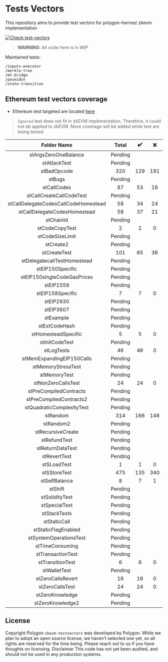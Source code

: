 # Tests Vectors
This repository aims to provide test vectors for polygon-hermez zkevm implementation

[![Check test-vectors](https://github.com/0xPolygonHermez/zkevm-testvectors/actions/workflows/main.yaml/badge.svg)](https://github.com/0xPolygonHermez/zkevm-testvectors/actions/workflows/main.yaml)

> **WARNING**: All code here is in WIP

Maintained tests:

```
/inputs-executor
/merkle-tree
/mt-bridge
/poseidon
/state-transition
```

## Ethereum test vectors coverage
- Ethereum test targeted are located [here](https://github.com/ethereum/tests/tree/develop/BlockchainTests/GeneralStateTests)
> `Ignored` test does not fit in zkEVM implementation. Therefore, it could not eb applied to zkEVM.
> More coverage will be added while test are being tested

|             Folder Name              |  Total  | :heavy_check_mark: | :x: | Ignored | Coverage |
|:------------------------------------:|:-------:|:------------------:|:---:|:-------:|:--------:|
|         stArgsZeroOneBalance         | Pending |                    |     |         |          |
|             stAttackTest             | Pending |                    |     |         |          |
|             stBadOpcode              | 320 |     129               |  191   |         |    40%      |
|                stBugs                | Pending |                    |     |         |          |
|             stCallCodes              | 87 |        53            |  16   |         |     61%     |
|       stCallCreateCallCodeTest       | Pending |                    |     |         |          |
| stCallDelegateCodesCallCodeHomestead | 58 |    34                |  24   |         |    59%      |
|     stCallDelegateCodesHomestead     | 58 |    37                |  21   |         |    64%      |
|              stChainId               | Pending |                    |     |         |          |
|            stCodeCopyTest            | 2 |       2             |  0   |         |    100%      |
|           stCodeSizeLimit            | Pending |                    |     |         |          |
|              stCreate2               | Pending |                    |     |         |          |
|             stCreateTest             | 101 |        65            |  36   |        |    64%      |
|     stDelegatecallTestHomestead      | Pending |                    |     |         |          |
|           stEIP150Specific           | Pending |                    |     |         |          |
|     stEIP150singleCodeGasPrices      | Pending |                    |     |         |          |
|              stEIP1559               | Pending |                    |     |         |          |
|           stEIP158Specific           | 7 |       7             |  0   |         |    100%      |
|              stEIP2930               | Pending |                    |     |         |          |
|              stEIP3607               | Pending |                    |     |         |          |
|              stExample               | Pending |                    |     |         |          |
|            stExtCodeHash             | Pending |                    |     |         |          |
|         stHomesteadSpecific          | 5 |       5             |  0   |         |    100%      |
|            stInitCodeTest            | Pending |                    |     |         |          |
|              stLogTests              | 46 |       46             |  0   |         |  100%        |
|      stMemExpandingEIP150Calls       | Pending |                    |     |         |          |
|          stMemoryStressTest          | Pending |                    |     |         |          |
|             stMemoryTest             | Pending |                    |     |         |          |
|          stNonZeroCallsTest          | 24 |        24            |  0   |         |   100%       |
|        stPreCompiledContracts        | Pending |                    |     |         |          |
|       stPreCompiledContracts2        | Pending |                    |     |         |          |
|      stQuadraticComplexityTest       | Pending |                    |     |         |          |
|               stRandom               | 314 |         166           |  148   |         |    53%      |
|              stRandom2               | Pending |                    |     |         |          |
|          stRecursiveCreate           | Pending |                    |     |         |          |
|             stRefundTest             | Pending |                    |     |         |          |
|           stReturnDataTest           | Pending |                    |     |         |          |
|             stRevertTest             | Pending |                    |     |         |          |
|             stSLoadTest              | 1 |         1           | 0    |         |    100%      |
|             stSStoreTest             | 475 |       135             |  340   |         |     28%     |
|            stSelfBalance             | 8 |          7          |  1   |         |      88%    |
|               stShift                | Pending |                    |     |         |          |
|            stSolidityTest            | Pending |                    |     |         |          |
|            stSpecialTest             | Pending |                    |     |         |          |
|             stStackTests             | Pending |                    |     |         |          |
|             stStaticCall             | Pending |                    |     |         |          |
|         stStaticFlagEnabled          | Pending |                    |     |         |          |
|        stSystemOperationsTest        | Pending |                    |     |         |          |
|           stTimeConsuming            | Pending |                    |     |         |          |
|          stTransactionTest           | Pending |                    |     |         |          |
|           stTransitionTest           | 6 |          6          |  0   |         |    100%      |
|             stWalletTest             | Pending |                    |     |         |          |
|          stZeroCallsRevert           | 16 |         16           |  0   |         |    100%      |
|           stZeroCallsTest            | 24 |         24           |  0   |         |    100%      |
|           stZeroKnowledge            | Pending |                    |     |         |          |
|           stZeroKnowledge2           | Pending |                    |     |         |          |

## License
Copyright
Polygon `zkevm-testvectors` was developed by Polygon. While we plan to adopt an open source license, we haven’t selected one yet, so all rights are reserved for the time being. Please reach out to us if you have thoughts on licensing.
Disclaimer
This code has not yet been audited, and should not be used in any production systems.